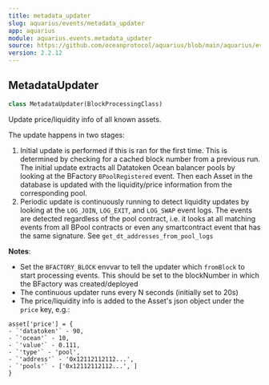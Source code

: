 ```yaml
---
title: metadata_updater
slug: aquarius/events/metadata_updater
app: aquarius
module: aquarius.events.metadata_updater
source: https://github.com/oceanprotocol/aquarius/blob/main/aquarius/events/metadata_updater.py
version: 2.2.12
---
```


## MetadataUpdater

```python
class MetadataUpdater(BlockProcessingClass)
```

Update price/liquidity info of all known assets.

The update happens in two stages:

1. Initial update is performed if this is ran for the first time. This is determined by
   checking for a cached block number from a previous run. The initial update extracts all
   Datatoken Ocean balancer pools by looking at the BFactory `BPoolRegistered` event. Then
   each Asset in the database is updated with the liquidity/price information from the
   corresponding pool.
2. Periodic update is continuously running to detect liquidity updates by looking at the
   `LOG_JOIN`, `LOG_EXIT`, and `LOG_SWAP` event logs. The events are detected regardless of
   the pool contract, i.e. it looks at all matching events from all BPool contracts or
   even any smartcontract event that has the same signature.
   See `get_dt_addresses_from_pool_logs`

**Notes**:

- Set the `BFACTORY_BLOCK` envvar to tell the updater which `fromBlock` to start processing
  events. This should be set to the blockNumber in which the BFactory was created/deployed
- The continuous updater runs every N seconds (initially set to 20s)
- The price/liquidity info is added to the Asset's json object under the `price` key, e.g.:

```
asset['price'] = {
- `'datatoken'` - 90,
- `'ocean'` - 10,
- `'value'` - 0.111,
- `'type'` - 'pool',
- `'address'` - '0x12112112112...',
- `'pools'` - ['0x12112112112...', ]
}
```
